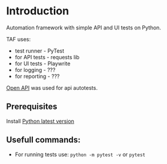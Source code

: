 # Introduction
Automation framework with simple API and UI tests on Python.

TAF uses: 
 - test runner - PyTest
 - for API tests - requests lib
 - for UI tests - Playwrite
 - for logging - ???
 - for reporting - ???

[Open API](https://todo.pixegami.io/docs#/) was used for api autotests.

## Prerequisites

Install [Python latest version](https://www.python.org/downloads/)

## Usefull commands:

- For running tests use: `python -m pytest -v` or `pytest`